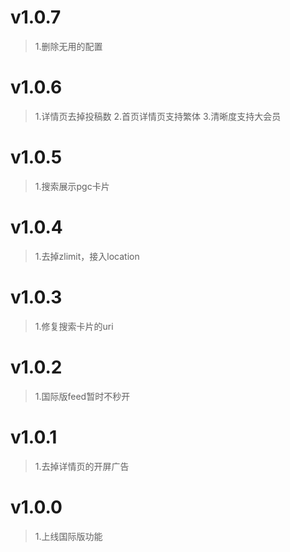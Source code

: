 # v1.0.7
> 1.删除无用的配置

# v1.0.6
> 1.详情页去掉投稿数
> 2.首页详情页支持繁体
> 3.清晰度支持大会员

# v1.0.5
> 1.搜索展示pgc卡片

# v1.0.4
> 1.去掉zlimit，接入location

# v1.0.3
> 1.修复搜索卡片的uri

# v1.0.2
> 1.国际版feed暂时不秒开

# v1.0.1
> 1.去掉详情页的开屏广告


# v1.0.0
> 1.上线国际版功能
